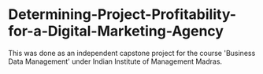 # Determining-Project-Profitability-for-a-Digital-Marketing-Agency
This was done as an independent capstone project for the course 'Business Data Management' under Indian Institute of Management Madras.
